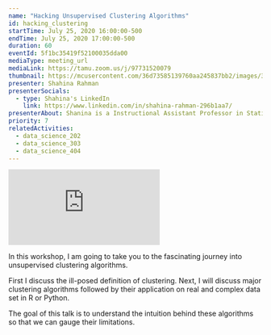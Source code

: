 ```yaml
---
name: "Hacking Unsupervised Clustering Algorithms"
id: hacking_clustering
startTime: July 25, 2020 16:00:00-500
endTime: July 25, 2020 17:00:00-500
duration: 60
eventId: 5f1bc35419f52100035dda00
mediaType: meeting_url
mediaLink: https://tamu.zoom.us/j/97731520079
thumbnail: https://mcusercontent.com/36d73585139760aa245837bb2/images/312ff56c-bd96-4f79-8ccf-a4918c0028c3.jpg
presenter: Shahina Rahman
presenterSocials:
  - type: Shahina's LinkedIn
    link: https://www.linkedin.com/in/shahina-rahman-296b1aa7/
presenterAbout: Shanina is a Instructional Assistant Professor in Statistics, got first place in Distinguished Postdoctoral Flash Talks, and has worked as a postdoc in Germany.
priority: 7
relatedActivities:
  - data_science_202
  - data_science_303
  - data_science_404
---
```

<div class="embed-responsive embed-responsive-16by9 mb-3">
<iframe src="https://www.youtube.com/embed/gsfDVH2id-U" frameBorder="0" allowfullscreen></iframe>
</div>


In this workshop, I am going to take you to the fascinating journey into unsupervised clustering algorithms.

First I discuss the ill-posed definition of clustering. Next, I will discuss major clustering algorithms followed by their application on real and complex data set in R or Python. 

The goal of this talk is to understand the intuition behind these algorithms so that we can gauge their limitations.
